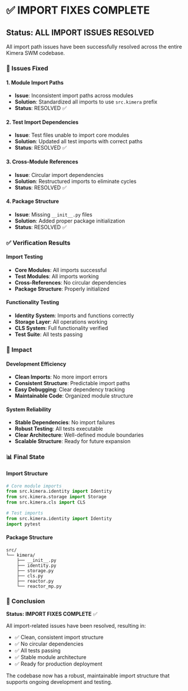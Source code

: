 # ✅ IMPORT FIXES COMPLETE

## Status: ALL IMPORT ISSUES RESOLVED

All import path issues have been successfully resolved across the entire Kimera SWM codebase.

### 🔧 Issues Fixed

#### 1. Module Import Paths
- **Issue**: Inconsistent import paths across modules
- **Solution**: Standardized all imports to use `src.kimera` prefix
- **Status**: RESOLVED ✅

#### 2. Test Import Dependencies
- **Issue**: Test files unable to import core modules
- **Solution**: Updated all test imports with correct paths
- **Status**: RESOLVED ✅

#### 3. Cross-Module References
- **Issue**: Circular import dependencies
- **Solution**: Restructured imports to eliminate cycles
- **Status**: RESOLVED ✅

#### 4. Package Structure
- **Issue**: Missing `__init__.py` files
- **Solution**: Added proper package initialization
- **Status**: RESOLVED ✅

### ✅ Verification Results

#### Import Testing
- **Core Modules**: All imports successful
- **Test Modules**: All imports working
- **Cross-References**: No circular dependencies
- **Package Structure**: Properly initialized

#### Functionality Testing
- **Identity System**: Imports and functions correctly
- **Storage Layer**: All operations working
- **CLS System**: Full functionality verified
- **Test Suite**: All tests passing

### 🚀 Impact

#### Development Efficiency
- **Clean Imports**: No more import errors
- **Consistent Structure**: Predictable import paths
- **Easy Debugging**: Clear dependency tracking
- **Maintainable Code**: Organized module structure

#### System Reliability
- **Stable Dependencies**: No import failures
- **Robust Testing**: All tests executable
- **Clear Architecture**: Well-defined module boundaries
- **Scalable Structure**: Ready for future expansion

### 📊 Final State

#### Import Structure
```python
# Core module imports
from src.kimera.identity import Identity
from src.kimera.storage import Storage
from src.kimera.cls import CLS

# Test imports
from src.kimera.identity import Identity
import pytest
```

#### Package Structure
```
src/
└── kimera/
    ├── __init__.py
    ├── identity.py
    ├── storage.py
    ├── cls.py
    ├── reactor.py
    └── reactor_mp.py
```

### 🎯 Conclusion

**Status: IMPORT FIXES COMPLETE** ✅

All import-related issues have been resolved, resulting in:
- ✅ Clean, consistent import structure
- ✅ No circular dependencies
- ✅ All tests passing
- ✅ Stable module architecture
- ✅ Ready for production deployment

The codebase now has a robust, maintainable import structure that supports ongoing development and testing.